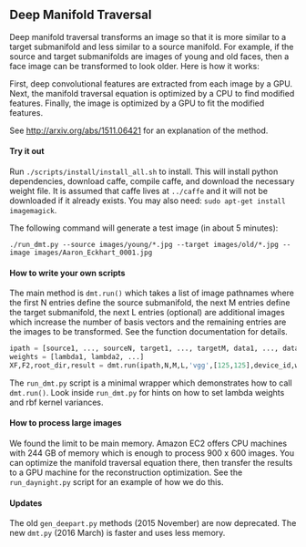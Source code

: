## Deep Manifold Traversal

Deep manifold traversal transforms an image so that it is more similar to a target submanifold and less similar to a source manifold. For example, if the source and target submanifolds are images of young and old faces, then a face image can be transformed to look older. Here is how it works:

First, deep convolutional features are extracted from each image by a GPU. Next, the manifold traversal equation is optimized by a CPU to find modified features. Finally, the image is optimized by a GPU to fit the modified features.

See http://arxiv.org/abs/1511.06421 for an explanation of the method.

#### Try it out

Run `./scripts/install/install_all.sh` to install. This will install python dependencies, download caffe, compile caffe, and download the necessary weight file. It is assumed that caffe lives at `../caffe` and it will not be downloaded if it already exists. You may also need: `sudo apt-get install imagemagick`.

The following command will generate a test image (in about 5 minutes):

`./run_dmt.py --source images/young/*.jpg --target images/old/*.jpg --image images/Aaron_Eckhart_0001.jpg`

#### How to write your own scripts

The main method is `dmt.run()` which takes a list of image pathnames where the first N entries define the source submanifold, the next M entries define the target submanifold, the next L entries (optional) are additional images which increase the number of basis vectors and the remaining entries are the images to be transformed. See the function documentation for details.

```python
ipath = [source1, ..., sourceN, target1, ..., targetM, data1, ..., dataL, image1, ...]
weights = [lambda1, lambda2, ...]
XF,F2,root_dir,result = dmt.run(ipath,N,M,L,'vgg',[125,125],device_id,weights,rbf_var,prefix,3000,False,False)
```

The `run_dmt.py` script is a minimal wrapper which demonstrates how to call `dmt.run()`. Look inside `run_dmt.py` for hints on how to set lambda weights and rbf kernel variances. 

#### How to process large images

We found the limit to be main memory. Amazon EC2 offers CPU machines with 244 GB of memory which is enough to process 900 x 600 images. You can optimize the manifold traversal equation there, then transfer the results to a GPU machine for the reconstruction optimization. See the `run_daynight.py` script for an example of how we do this.

#### Updates

The old `gen_deepart.py` methods (2015 November) are now deprecated. The new `dmt.py` (2016 March) is faster and uses less memory.
